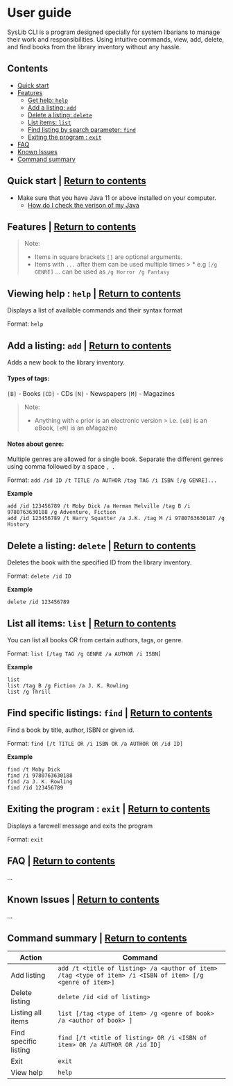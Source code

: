 # User guide
SysLib CLI is a program designed specially for system libarians to manage their work and responsibilities. Using intuitive commands, view, add, delete, and find books from the library inventory without any hassle.

## Contents
* [Quick start](#quick-start--return-to-contents)
* [Features](#features--return-to-contents)
    * [Get help: `help`](#viewing-help--help--return-to-contents)
    * [Add a listing: `add`](#add-a-listing-add--return-to-contents)
    * [Delete a listing: `delete`](#delete-a-listing-delete--return-to-contents)
    * [List items: `list`](#list-all-items-list--return-to-contents)
    * [Find listing by search parameter: `find`](#find-specific-listings-find--return-to-contents)
    * [Exiting the program : `exit`](#exiting-the-program--exit--return-to-contents)
* [FAQ](#faq--return-to-contents)
* [Known Issues](#known-issues--return-to-contents)
* [Command summary](#command-summary--return-to-contents)


## Quick start | [Return to contents](#Contents)
- Make sure that you have Java 11 or above installed on your computer.
    - [How do I check the verison of my Java](https://www.java.com/en/download/help/version_manual.html)

## Features | [Return to contents](#Contents)

> Note:
> - Items in square brackets `[]` are optional arguments.
> - Items with `...` after them can be used multiple times
    >    * e.g `[/g GENRE]` ... can be used as `/g Horror /g Fantasy`

## Viewing help : `help` | [Return to contents](#Contents)
Displays a list of available commands and their syntax format

Format: `help`

## Add a listing: `add` | [Return to contents](#Contents)

Adds a new book to the library inventory.

#### Types of tags:
`[B]` - Books
`[CD]` - CDs
`[N]` - Newspapers
`[M]` - Magazines

> Note:
> - Anything with `e` prior is an electronic version
    > i.e. `[eB]` is an eBook, `[eM]` is an eMagazine

#### Notes about genre:
Multiple genres are allowed for a single book. Separate the different genres using comma followed by a space `, `.

Format: `add /id ID /t TITLE /a AUTHOR /tag TAG /i ISBN [/g GENRE]...`

**Example**
```
add /id 123456789 /t Moby Dick /a Herman Melville /tag B /i 9780763630188 /g Adventure, Fiction
add /id 123456789 /t Harry Squatter /a J.K. /tag M /i 9780763630187 /g History
```

## Delete a listing: `delete` | [Return to contents](#Contents)

Deletes the book with the specified ID from the library inventory.

Format: `delete /id ID`

**Example**
```
delete /id 123456789
```

## List all items: `list` | [Return to contents](#Contents)
You can list all books OR from certain authors, tags, or genre.

Format: `list [/tag TAG /g GENRE /a AUTHOR /i ISBN]`

**Example**
```
list
list /tag B /g Fiction /a J. K. Rowling
list /g Thrill
```

## Find specific listings: `find` | [Return to contents](#Contents)
Find a book by title, author, ISBN or given id.

Format: `find [/t TITLE OR /i ISBN OR /a AUTHOR OR /id ID]`

**Example**
```
find /t Moby Dick
find /i 9780763630188
find /a J. K. Rowling
find /id 123456789
```

## Exiting the program : `exit` | [Return to contents](#Contents)
Displays a farewell message and exits the program

Format: `exit`


## FAQ | [Return to contents](#Contents)

...

## Known Issues | [Return to contents](#Contents)

...

## Command summary | [Return to contents](#Contents)

| Action                | Command                                                                                                    |
|-----------------------|------------------------------------------------------------------------------------------------------------|
| Add listing           | `add /t <title of listing> /a <author of item> /tag <type of item> /i <ISBN of item> [/g <genre of item>]` |
| Delete listing        | `delete /id <id of listing>`                                                                               |
| Listing all items     | `list [/tag <type of item> /g <genre of book> /a <author of book> ]`                                       |
| Find specific listing | `find [/t <title of listing> OR /i <ISBN of item> OR /a AUTHOR OR /id ID]`                                 |
| Exit                  | `exit`                                                                                                     |
| View help             | `help`                                                                                                     |

